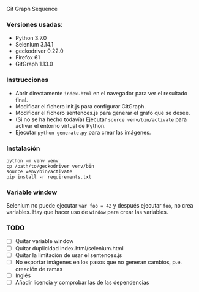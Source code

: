 Git Graph Sequence

### Versiones usadas:
- Python 3.7.0
- Selenium 3.14.1
- geckodriver 0.22.0
- Firefox 61
- GitGraph 1.13.0

### Instrucciones
- Abrir directamente `index.html` en el navegador para ver el resultado final.
- Modificar el fichero init.js para configurar GitGraph.
- Modificar el fichero sentences.js para generar el grafo que se desee.
- (Si no se ha hecho todavía) Ejecutar `source venv/bin/activate` para activar el entorno virtual de Python.
- Ejecutar `python generate.py` para crear las imágenes.

### Instalación
```
python -m venv venv
cp /path/to/geckodriver venv/bin
source venv/bin/activate
pip install -r requirements.txt
```

### Variable window
Selenium no puede ejecutar `var foo = 42` y después ejecutar `foo`, no crea variables. Hay que hacer uso de `window` para crear las variables.


### TODO
- [ ] Quitar variable window
- [ ] Quitar duplicidad index.html/selenium.html
- [ ] Quitar la limitación de usar el sentences.js
- [ ] No exportar imágenes en los pasos que no generan cambios, p.e. creación de ramas
- [ ] Inglés
- [ ] Añadir licencia y comprobar las de las dependencias

